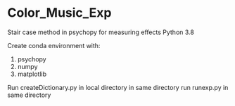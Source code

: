 # Color_Music_Exp
Stair case method in psychopy for  measuring effects
Python 3.8

Create conda environment with:
1. psychopy
2. numpy 
3. matplotlib

Run createDictionary.py in local directory 
in same directory run runexp.py in same directory
